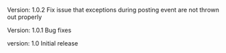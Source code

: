 Version: 1.0.2
Fix issue that exceptions during posting event are not thrown out properly

Version: 1.0.1
Bug fixes

version: 1.0
Initial release
